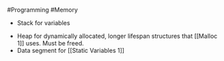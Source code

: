 #Programming #Memory 

* Stack for variables 
- Heap for dynamically allocated, longer lifespan structures that [[Malloc 1]] uses. Must be freed.
- Data segment for [[Static Variables 1]]